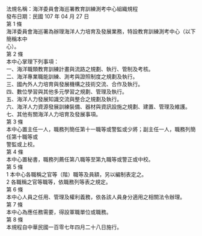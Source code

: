 法規名稱：海洋委員會海巡署教育訓練測考中心組織規程  
發布日期：民國 107 年 04 月 27 日  
第 1 條  
海洋委員會海巡署為辦理海洋人力培育及發展業務，特設教育訓練測考中心（以下簡稱本中  
心）。  
第 2 條  
本中心掌理下列事項：  
一、海洋職類教育訓練計畫與流路之規劃、執行、管制及考核。  
二、海洋專業職能訓練、測考與證照制度之規劃及執行。  
三、國內外人力培育與發展機構之技術交流、合作及執行。  
四、數位學習與其他多元學習之規劃、管理及執行。  
五、海洋人力發展知識交流與整合之規劃及執行。  
六、海洋人力資源發展訓練裝備、器材與資訊設施之規劃、建置、管理及維護。  
七、其他有關海洋人力培育及發展事項。  
第 3 條  
本中心置主任一人，職務列簡任第十一職等或警監或少將；副主任一人，職務列簡任第十職等或  
警監或上校。  
第 4 條  
本中心置秘書，職務列薦任第八職等至第九職等或警正或中校。  
第 5 條  
1 本中心各職稱之官等（階）職等及員額，另以編制表定之。  
2 各職稱之官等職等，依職務列等表之規定。  
第 6 條  
本中心人員之任用、管理及權利義務，依各該人員身分適用之相關法令辦理。  
第 7 條  
本中心為應任務需要，得設軍職單位或職務。  
第 8 條  
本規程自中華民國一百零七年四月二十八日施行。  


